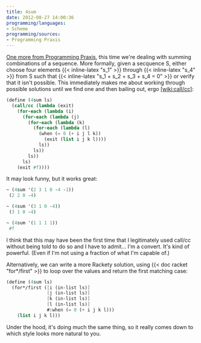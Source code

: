 ```yaml
---
title: 4sum
date: 2012-08-27 14:00:36
programming/languages:
- Scheme
programming/sources:
- Programming Praxis
---
```

<a title="4SUM" href="http://programmingpraxis.com/2012/08/14/4sum/">One more from Programming Praxis</a>, this time we're dealing with summing combinations of a sequence. More formally, given a secquence S, either choose four elements {{< inline-latex "s_1" >}} through {{< inline-latex "s_4" >}} from S such that {{< inline-latex "s_1 + s_2 + s_3 + s_4 = 0" >}} or verify that it isn't possible. This immediately makes me about working through possible solutions until we find one and then bailing out, ergo [[wiki:call/cc]]():

```scheme
(define (4sum ls)
  (call/cc (lambda (exit)
    (for-each (lambda (i)
      (for-each (lambda (j)
        (for-each (lambda (k)
          (for-each (lambda (l)
            (when (= 0 (+ i j l k))
              (exit (list i j k l))))
            ls))
          ls))
        ls))
      ls)
    (exit #f))))
```

<!--more-->

It may look funny, but it works great:

```scheme
~ (4sum '(2 3 1 0 -4 -1))
 (2 2 0 -4)

~ (4sum '(3 1 0 -4))
 (3 1 0 -4)

~ (4sum '(1 1 1 1))
 #f
```

I think that this may have been the first time that I legitimately used call/cc without being told to do so and I have to admit... I'm a convert. It's kind of powerful. (Even if I'm not using a fraction of what I'm capable of.)

Alternatively, we can write a more Rackety solution, using {{< doc racket "for*/first" >}} to loop over the values and return the first matching case:

```scheme
(define (4sum ls)
  (for*/first ([i (in-list ls)]
               [j (in-list ls)]
               [k (in-list ls)]
               [l (in-list ls)]
               #:when (= 0 (+ i j k l)))
    (list i j k l)))
```

Under the hood, it's doing much the same thing, so it really comes down to which style looks more natural to you.
